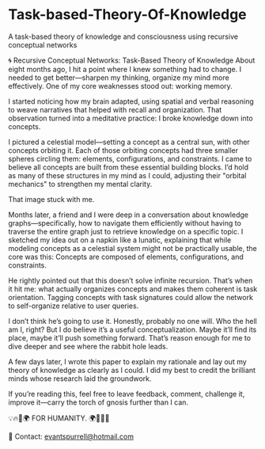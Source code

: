 # Task-based-Theory-Of-Knowledge
A task-based theory of knowledge and consciousness using recursive conceptual networks

🌀 Recursive Conceptual Networks: Task-Based Theory of Knowledge
About eight months ago, I hit a point where I knew something had to change. I needed to get better—sharpen my thinking, organize my mind more effectively. One of my core weaknesses stood out: working memory.

I started noticing how my brain adapted, using spatial and verbal reasoning to weave narratives that helped with recall and organization. That observation turned into a meditative practice:
I broke knowledge down into concepts.

I pictured a celestial model—setting a concept as a central sun, with other concepts orbiting it. Each of those orbiting concepts had three smaller spheres circling them: elements, configurations, and constraints. I came to believe all concepts are built from these essential building blocks. I’d hold as many of these structures in my mind as I could, adjusting their "orbital mechanics" to strengthen my mental clarity.

That image stuck with me.

Months later, a friend and I were deep in a conversation about knowledge graphs—specifically, how to navigate them efficiently without having to traverse the entire graph just to retrieve knowledge on a specific topic. I sketched my idea out on a napkin like a lunatic, explaining that while modeling concepts as a celestial system might not be practically usable, the core was this:
Concepts are composed of elements, configurations, and constraints.

He rightly pointed out that this doesn’t solve infinite recursion. That’s when it hit me: what actually organizes concepts and makes them coherent is task orientation. Tagging concepts with task signatures could allow the network to self-organize relative to user queries.

I don’t think he’s going to use it. Honestly, probably no one will.
Who the hell am I, right? But I do believe it’s a useful conceptualization. Maybe it’ll find its place, maybe it’ll push something forward. That’s reason enough for me to dive deeper and see where the rabbit hole leads.

A few days later, I wrote this paper to explain my rationale and lay out my theory of knowledge as clearly as I could. I did my best to credit the brilliant minds whose research laid the groundwork.

If you’re reading this, feel free to leave feedback, comment, challenge it, improve it—carry the torch of gnosis further than I can.

💡🔥🚀🌍 FOR HUMANITY. 🌍🚀🔥💡

📧 Contact: evantspurrell@hotmail.com
